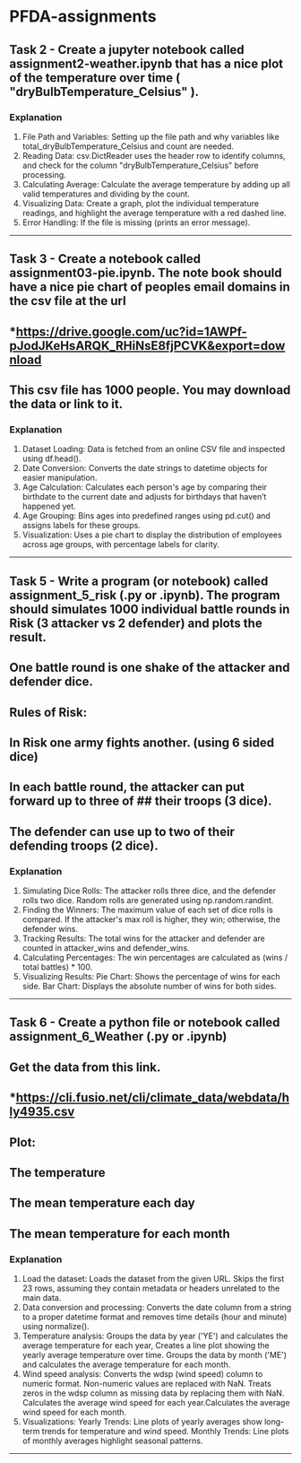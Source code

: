 # PFDA-assignments

## Task 2 - Create a jupyter notebook called assignment2-weather.ipynb that has a nice plot of the temperature over time ( "dryBulbTemperature_Celsius" ). 

### Explanation
1. File Path and Variables:
Setting up the file path and why variables like total_dryBulbTemperature_Celsius and count are needed.
2. Reading Data:
csv.DictReader uses the header row to identify columns, and check for the column "dryBulbTemperature_Celsius" before processing.
3. Calculating Average:
Calculate the average temperature by adding up all valid temperatures and dividing by the count.
4. Visualizing Data:
Create a graph, plot the individual temperature readings, and highlight the average temperature with a red dashed line.
5. Error Handling:
If the file is missing (prints an error message).

---

## Task 3 - Create a notebook called assignment03-pie.ipynb. The note book should have a nice pie chart of peoples email domains in the csv file at the url
## *https://drive.google.com/uc?id=1AWPf-pJodJKeHsARQK_RHiNsE8fjPCVK&export=download
## This csv file has 1000 people. You may download the data or link to it.

### Explanation
1. Dataset Loading:
Data is fetched from an online CSV file and inspected using df.head().
2. Date Conversion:
Converts the date strings to datetime objects for easier manipulation.
3. Age Calculation:
Calculates each person's age by comparing their birthdate to the current date and adjusts for birthdays that haven’t happened yet.
4. Age Grouping:
Bins ages into predefined ranges using pd.cut() and assigns labels for these groups.
5. Visualization:
Uses a pie chart to display the distribution of employees across age groups, with percentage labels for clarity.

---

## Task 5 - Write a program (or notebook) called assignment_5_risk (.py or .ipynb). The program should simulates 1000 individual battle rounds in Risk (3 attacker vs 2 defender) and plots the result.
## One battle round is one shake of the attacker and defender dice.
## Rules of Risk:
## In Risk one army fights another. (using 6 sided dice)
## In each battle round, the attacker can put forward up to three of ## their troops (3 dice).
## The defender can use up to two of their defending troops (2 dice).

### Explanation 
1. Simulating Dice Rolls:
The attacker rolls three dice, and the defender rolls two dice. Random rolls are generated using np.random.randint.
2. Finding the Winners:
The maximum value of each set of dice rolls is compared. If the attacker's max roll is higher, they win; otherwise, the defender wins.
3. Tracking Results:
The total wins for the attacker and defender are counted in attacker_wins and defender_wins.
4. Calculating Percentages:
The win percentages are calculated as (wins / total battles) * 100.
5. Visualizing Results:
Pie Chart: Shows the percentage of wins for each side.
Bar Chart: Displays the absolute number of wins for both sides.

---

## Task 6 - Create a python file or notebook called assignment_6_Weather (.py or .ipynb)
## Get the data from this link.
## *https://cli.fusio.net/cli/climate_data/webdata/hly4935.csv
## Plot:
## The temperature
## The mean temperature each day
## The mean temperature for each month

### Explanation
1. Load the dataset: 
Loads the dataset from the given URL. Skips the first 23 rows, assuming they contain metadata or headers unrelated to the main data.
2. Data conversion and processing:
Converts the date column from a string to a proper datetime format and removes time details (hour and minute) using normalize().
3. Temperature analysis: 
Groups the data by year ('YE') and calculates the average temperature for each year, Creates a line plot showing the yearly average temperature over time.
Groups the data by month ('ME') and calculates the average temperature for each month.
4. Wind speed analysis:
Converts the wdsp (wind speed) column to numeric format. Non-numeric values are replaced with NaN. Treats zeros in the wdsp column as missing data by replacing them with NaN.
Calculates the average wind speed for each year.Calculates the average wind speed for each month.
5. Visualizations:
Yearly Trends: Line plots of yearly averages show long-term trends for temperature and wind speed.
Monthly Trends: Line plots of monthly averages highlight seasonal patterns.

---
